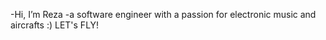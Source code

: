 -Hi, I’m Reza
-a software engineer with a passion for electronic music and aircrafts :) LET's FLY!

<!---
RazorSharp021/RazorSharp021 is a ✨ special ✨ repository because its `README.md` (this file) appears on your GitHub profile.
You can click the Preview link to take a look at your changes.
--->
